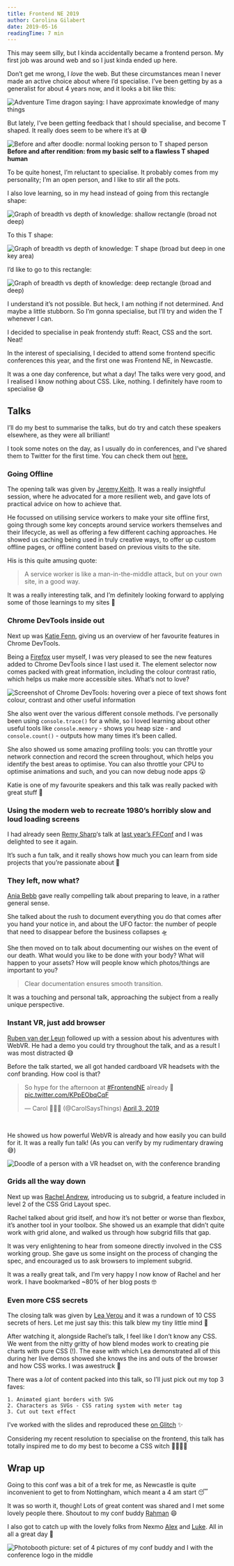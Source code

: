 ```yaml
---
title: Frontend NE 2019
author: Carolina Gilabert
date: 2019-05-16
readingTime: 7 min
---
```

This may seem silly, but I kinda accidentally became a frontend person. My first job was around web and so I just kinda ended up here.

Don’t get me wrong, I _love_ the web. But these circumstances mean I never made an active choice about where I’d specialise. I’ve been getting by as a generalist for about 4 years now, and it looks a bit like this: 

![Adventure Time dragon saying: I have approximate knowledge of many things](/images/frontend-ne-2019/adventure-time-dragon.gif)

But lately, I’ve been getting feedback that I should specialise, and become T shaped. It really does seem to be where it’s at 😅

![Before and after doodle: normal looking person to T shaped person](/images/frontend-ne-2019/before-and-after.png)
__Before and after rendition: from my basic self to a flawless T shaped human__

To be quite honest, I’m reluctant to specialise. It probably comes from my personality; I’m an open person, and I like to stir all the pots.

I also love learning, so in my head instead of going from this rectangle shape:

![Graph of breadth vs depth of knowledge: shallow rectangle (broad not deep)](/images/frontend-ne-2019/shallow-rectangle.png)

To this T shape:

![Graph of breadth vs depth of knowledge: T shape (broad but deep in one key area)](/images/frontend-ne-2019/t-shape.png)

I’d like to go to this rectangle:

![Graph of breadth vs depth of knowledge: deep rectangle (broad and deep)](/images/frontend-ne-2019/deep-rectangle.png)


I understand it’s not possible. But heck, I am nothing if not determined. And maybe a little stubborn. So I’m gonna specialise, but I’ll try and widen the T whenever I can.

I decided to specialise in peak frontendy stuff: React, CSS and the sort. Neat!

In the interest of specialising, I decided to attend some frontend specific conferences this year, and the first one was Frontend NE, in Newcastle.

It was a one day conference, but what a day! The talks were very good, and I realised I know nothing about CSS. Like, nothing. I definitely have room to specialise 😅

## Talks
I’ll do my best to summarise the talks, but do try and catch these speakers elsewhere, as they were all brilliant!

I took some notes on the day, as I usually do in conferences, and I’ve shared them to Twitter for the first time. You can check them out [here.](https://twitter.com/CarolSaysThings/status/1113389544945127424)

### Going Offline

The opening talk was given by [Jeremy Keith](https://twitter.com/adactio). It was a really insightful session, where he advocated for a more resilient web, and gave lots of practical advice on how to achieve that.

He focussed on utilising service workers to make your site offline first, going through some key concepts around service workers themselves and their lifecycle, as well as offering a few different caching approaches. He showed us caching being used in truly creative ways, to offer up custom offline pages, or offline content based on previous visits to the site.

His is this quite amusing quote:

> A service worker is like a man-in-the-middle attack, but on your own site, in a good way.

It was a really interesting talk, and I’m definitely looking forward to applying some of those learnings to my sites 🙂

### Chrome DevTools inside out

Next up was [Katie Fenn](https://twitter.com/katie_fenn), giving us an overview of her favourite features in Chrome DevTools.

Being a [Firefox](https://mobile.twitter.com/FirefoxNightly) user myself, I was very pleased to see the new features added to Chrome DevTools since I last used it. The element selector now comes packed with great information, including the colour contrast ratio, which helps us make more accessible sites. What’s not to love?

![Screenshot of Chrome DevTools: hovering over a piece of text shows font colour, contrast and other useful information](/images/frontend-ne-2019/chrome-devtools-tooltip.png)

She also went over the various different console methods. I’ve personally  been using `console.trace()` for a while, so I loved learning about other useful tools like `console.memory`  - shows you heap size - and `console.count()` - outputs how many times it’s been called.

She also showed us some amazing profiling tools: you can throttle your network connection and record the screen throughout, which helps you identify the best areas to optimise. You can also throttle your CPU to optimise animations and such, and you can now debug node apps 😮

Katie is one of my favourite speakers and this talk was really packed with great stuff 🙂

### Using the modern web to recreate 1980’s horribly slow and loud loading screens

I had already seen [Remy Sharp](https://twitter.com/rem)‘s talk at [last year’s FFConf](https://carolgilabert.me/blog/ffconf-2018) and I was delighted to see it again.

It’s such a fun talk, and it really shows how much you can learn from side projects that you’re passionate about 🙂

### They left, now what?
[Ania Bebb](https://twitter.com/AniaMakes) gave really compelling talk about preparing to leave, in a rather general sense.

She talked about the rush to document everything you do that comes after you hand your notice in, and about the UFO factor: the number of people that need to disappear before the business collapses 🛸

She then moved on to talk about documenting our wishes on the event of our death. What would you like to be done with your body? What will happen to your assets? How will people know which photos/things are important to you?

> Clear documentation ensures smooth transition.

It was a touching and personal talk, approaching the subject from a really unique perspective.

### Instant VR, just add browser
[Ruben van der Leun](https://twitter.com/rvdleun) followed up with a session about his adventures with WebVR. He had a demo you could try throughout the talk, and as a result I was most distracted 😅

Before the talk started, we all got handed cardboard VR headsets with the conf branding. How cool is that?

<blockquote class="twitter-tweet" data-lang="en"><p lang="en" dir="ltr">So hype for the afternoon at <a href="https://twitter.com/hashtag/FrontendNE?src=hash&amp;ref_src=twsrc%5Etfw">#FrontendNE</a> already 🥳 <a href="https://t.co/KPpEObqCqF">pic.twitter.com/KPpEObqCqF</a></p>&mdash; Carol 💁‍♀️✨ (@CarolSaysThings) <a href="https://twitter.com/CarolSaysThings/status/1113421239257792513?ref_src=twsrc%5Etfw">April 3, 2019</a></blockquote><br />

He showed us how powerful WebVR is already and how easily you can build for it. It was a really fun talk! (As you can verify by my rudimentary drawing 😅)

![Doodle of a person with a VR headset on, with the conference branding](/images/frontend-ne-2019/vr-doodle.jpeg)

### Grids all the way down
Next up was [Rachel Andrew](https://twitter.com/rachelandrew), introducing us to subgrid, a feature included in level 2 of the CSS Grid Layout spec. 

Rachel talked about grid itself, and how it’s not better or worse than flexbox, it’s another tool in your toolbox. She showed us an example that didn’t quite work with grid alone, and walked us through how subgrid fills that gap.

It was very enlightening to hear from someone directly involved in the CSS working group. She gave us some insight on the process of changing the spec, and encouraged us to ask browsers to implement subgrid.

It was a really great talk, and I’m very happy I now know of Rachel and her work. I have bookmarked ~80% of her blog posts 🤓

### Even more CSS secrets
The closing talk was given by [Lea Verou](https://twitter.com/LeaVerou) and it was a rundown of 10 CSS secrets of hers. Let me just say this: this talk blew my tiny little mind 🤯

After watching it, alongside Rachel’s talk, I feel like I don’t know any CSS. We went from the nitty gritty of how blend modes work to creating pie charts with pure CSS (!). The ease with which Lea demonstrated all of this during her live demos showed she knows the ins and outs of the browser and how CSS works. I was awestruck 🤩

There was a *lot* of content packed into this talk, so I’ll just pick out my top 3 faves:

	1. Animated giant borders with SVG
	2. Characters as SVGs - CSS rating system with meter tag
	3. Cut out text effect

I’ve worked with the slides and reproduced these [on Glitch](https://glitch.com/~css-secrets-examples) ✨

Considering my recent resolution to specialise on the frontend, this talk has totally inspired me to do my best to become a CSS witch 🧙‍♀️🔮✨

## Wrap up
Going to this conf was a bit of a trek for me, as Newcastle is quite inconvenient to get to from Nottingham, which meant a 4 am start 😴

It was so worth it, though! Lots of great content was shared and I met some lovely people there. Shoutout to my conf buddy [Rahman](https://twitter.com/rahman_younus) 😄

I also got to catch up with the lovely folks from Nexmo [Alex](https://twitter.com/lakatos88?) and [Luke](https://twitter.com/lukeocodes?lang=en-gb). All in all a great day 💛

![Photobooth picture: set of 4 pictures of my conf buddy and I with the conference logo in the middle](/images/frontend-ne-2019/photobooth.jpg)
